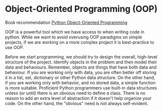 # Object-Oriented Programming (OOP)
Book recommendation [Python Object-Oriented Programming](/4.%20Useful%20Reading\Python_Object-Oriented_Programming_4th_Edition_2021_Lott_Phillips.pdf)

OOP is a powerful tool which we have access to when writing code in python. While we want to avoid overusing OOP paradigms on simple projects, if we are working on a more complex project it is best-practice to use OOP.

Before we start programming, we should try to design the overall, high-level structure of the project. Identify objects in the problem and then model their data and behaviours. Remember, objects are things that have both data and behaviour. If you are working only with data, you are often better off storing it in a list, set, dictionary or other Python data structure. On the other hand, if you are working only with behavior, and no stored data, a simple function is more suitable. Proficient Python programmers use built-in data structures unless (or until) there is an obvious need to define a class. There is no reason to add an extra level of abstraction if it doesn't help organize your code. On the other hand, the "obvious" need is not always self-evident.